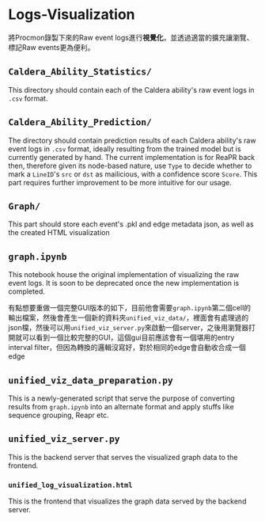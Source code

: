 # Logs-Visualization
將Procmon錄製下來的Raw event logs進行**視覺化**，並透過適當的擴充讓瀏覽、標記Raw events更為便利。

## `Caldera_Ability_Statistics/`
This directory should contain each of the Caldera ability's raw event logs in `.csv` format. 

## `Caldera_Ability_Prediction/`
The directory should contain prediction results of each Caldera ability's raw event logs in `.csv` format, ideally resulting from the trained model but is currently generated by hand. 
The current implementation is for ReaPR back then, therefore given its node-based nature, use `Type` to decide whether to mark a `LineID`'s `src` or `dst` as mailicious, with a confidence score `Score`.
This part requires further improvement to be more intuitive for our usage.


## `Graph/`
This part should store each event's .pkl and edge metadata json, as well as the created HTML visualization


## `graph.ipynb`
This notebook house the original implementation of visualizing the raw event logs. It is soon to be deprecated once the new implementation is completed.

有點想要重做一個完整GUI版本的如下，目前他會需要`graph.ipynb`第二個cell的輸出檔案，然後會產生一個新的資料夾`unified_viz_data/`，裡面會有處理過的json檔，然後可以用`unified_viz_server.py`來啟動一個server，之後用瀏覽器打開就可以看到一個比較完整的GUI，這個gui目前應該會有一個堪用的entry interval filter，但因為轉換的邏輯沒寫好，對於相同的edge會自動收合成一個edge


## `unified_viz_data_preparation.py`
This is a newly-generated script that serve the purpose of converting results from `graph.ipynb` into an alternate format and apply stuffs like sequence grouping, Reapr etc.


## `unified_viz_server.py`
This is the backend server that serves the visualized graph data to the frontend. 

### `unified_log_visualization.html`
This is the frontend that visualizes the graph data served by the backend server.